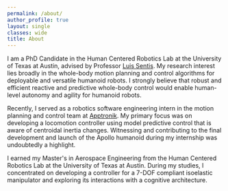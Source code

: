 ```yaml
---
permalink: /about/
author_profile: true
layout: single
classes: wide
title: About
---
```


I am a PhD Candidate in the Human Centered Robotics Lab at the University of Texas at Austin, advised by Professor [Luis Sentis](https://www.ae.utexas.edu/people/faculty/faculty-directory/sentis).
My research interest lies broadly in the whole-body motion planning and control algorithms for deployable and versatile humanoid robots. 
I strongly believe that robust and efficient reactive and predictive whole-body control would enable human-level autonomy and agility for humanoid robots.

Recently, I served as a robotics software engineering intern in the motion planning and control team at [Apptronik](https://www.apptronik.com). My primary focus was on developing a locomotion controller using model predictive control that is aware of centroidal inertia changes. Witnessing and contributing to the final development and launch of the Apollo humanoid during my internship was undoubtedly a highlight.

I earned my Master's in Aerospace Engineering from the Human Centered Robotics Lab at the University of Texas at Austin. During my studies, I concentrated on developing a controller for a 7-DOF compliant isoelastic manipulator and exploring its interactions with a cognitive architecture.
